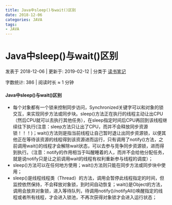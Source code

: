 ```yaml
---
title: Java中sleep()与wait()区别
date: 2018-12-06
categories: JAVA
tags:
- JAVA
---
```


# Java中sleep()与wait()区别

 发表于 2018-12-06 | 更新于: 2019-02-12 | 分类于 [读书笔记](http://android9527.com/categories/读书笔记/)

 字数统计: 386 | 阅读时长 ≈ 1 分钟

#### Java中sleep()与wait()区别

- 每个对象都有一个锁来控制同步访问，Synchronized关键字可以和对象的锁交互，来实现同步方法或同步块。sleep()方法正在执行的线程主动让出CPU（然后CPU就可以去执行其他任务），在sleep指定时间后CPU再回到该线程继续往下执行(注意：sleep方法只让出了CPU，而并不会释放同步资源锁！！！)；wait()方法则是指当前线程让自己暂时退让出同步资源锁，以便其他正在等待该资源的线程得到该资源进而运行，只有调用了notify()方法，之前调用wait()的线程才会解除wait状态，可以去参与竞争同步资源锁，进而得到执行。（注意：notify的作用相当于叫醒睡着的人，而并不会给他分配任务，就是说notify只是让之前调用wait的线程有权利重新参与线程的调度）；
- sleep()方法可以在任何地方使用；wait()方法则只能在同步方法或同步块中使用；
- sleep()是线程线程类（Thread）的方法，调用会暂停此线程指定的时间，但监控依然保持，不会释放对象锁，到时间自动恢复；wait()是Object的方法，调用会放弃对象锁，进入等待队列，待调用notify()/notifyAll()唤醒指定的线程或者所有线程，才会进入锁池，不再次获得对象锁才会进入运行状态；